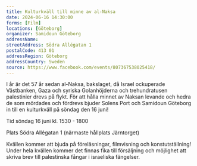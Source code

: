 ```yaml
---
title: Kulturkväll till minne av al-Naksa
date: 2024-06-16 14:30:00
forms: [Film]
locations: [Göteborg]
organizer: Samidoun Göteborg
addressName:
streetAddress: Södra Allégatan 1
postalCode: 413 01
addressRegion: Göteborg
addressCountry: Sweden
source: https://www.facebook.com/events/807367538025418/
---
```

I år är det 57 år sedan al-Naksa, bakslaget, då Israel ockuperade Västbanken, Gaza och syriska Golanhöjderna och trehundratusen palestinier drevs på flykt. För att hålla minnet av Naksan levande och hedra de som mördades och fördrevs bjuder Solens Port och Samidoun Göteborg in till en kulturkväll på söndag den 16 juni! 

Tid söndag 16 juni kl. 1530 - 1800

Plats Södra Allégatan 1 (närmaste hållplats Järntorget)

Kvällen kommer att bjuda på föreläsningar, filmvisning och konstutställning! Under hela kvällen kommer det finnas fika till försäljning och möjlighet att skriva brev till palestinska fångar i israeliska fängelser.
